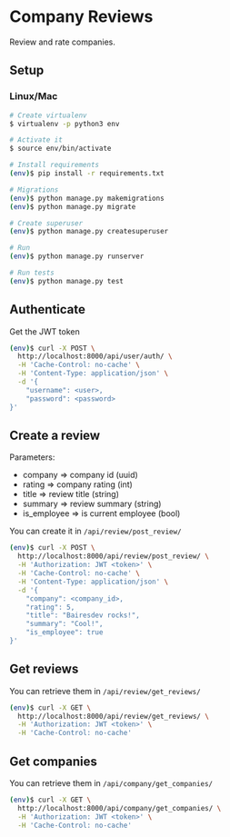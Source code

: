 # Company Reviews

Review and rate companies.


## Setup

### Linux/Mac


```bash
# Create virtualenv
$ virtualenv -p python3 env

# Activate it
$ source env/bin/activate

# Install requirements
(env)$ pip install -r requirements.txt

# Migrations
(env)$ python manage.py makemigrations
(env)$ python manage.py migrate

# Create superuser
(env)$ python manage.py createsuperuser

# Run
(env)$ python manage.py runserver

# Run tests
(env)$ python manage.py test
```


## Authenticate

Get the JWT token

```bash
(env)$ curl -X POST \
  http://localhost:8000/api/user/auth/ \
  -H 'Cache-Control: no-cache' \
  -H 'Content-Type: application/json' \
  -d '{
    "username": <user>,
    "password": <password>
}'
```


## Create a review
Parameters:

- company => company id (uuid)
- rating => company rating (int)
- title => review title (string)
- summary => review summary (string)
- is_employee => is current employee (bool)

You can create it in `/api/review/post_review/`

```bash
(env)$ curl -X POST \
  http://localhost:8000/api/review/post_review/ \
  -H 'Authorization: JWT <token>' \
  -H 'Cache-Control: no-cache' \
  -H 'Content-Type: application/json' \
  -d '{
	"company": <company_id>,
	"rating": 5,
	"title": "Bairesdev rocks!",
	"summary": "Cool!",
	"is_employee": true
}'
```

## Get reviews

You can retrieve them in `/api/review/get_reviews/`

```bash
(env)$ curl -X GET \
  http://localhost:8000/api/review/get_reviews/ \
  -H 'Authorization: JWT <token>' \
  -H 'Cache-Control: no-cache'
```

## Get companies

You can retrieve them in `/api/company/get_companies/`

```bash
(env)$ curl -X GET \
  http://localhost:8000/api/company/get_companies/ \
  -H 'Authorization: JWT <token>' \
  -H 'Cache-Control: no-cache'
```